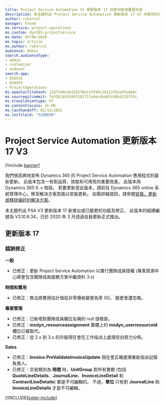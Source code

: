 ```yaml
---
title: Project Service Automation V3 更新版本 17 的新功能或變更內容
description: 本主題列出 Project Service Automation 更新版本 17 V3 中提供的功能和修正。
author: ruhercul
manager: kfend
ms.service: project-operations
ms.custom: dyn365-projectservice
ms.date: 03/06/2020
ms.topic: article
ms.author: ruhercul
audience: Admin
search.audienceType:
- admin
- customizer
- enduser
search.app:
- D365CE
- D365PS
- ProjectOperations
ms.openlocfilehash: 12df166e1bd1b5f0e11d79dc24122fb1ed7e6e6c
ms.sourcegitcommit: fa32b1893286f20271fa4ec4be8fc68bd135f53c
ms.translationtype: HT
ms.contentlocale: zh-HK
ms.lasthandoff: 02/15/2021
ms.locfileid: "5280830"
---
```

# <a name="project-service-automation-update-release-17-v3"></a>Project Service Automation 更新版本 17 V3

[!include [banner](../includes/psa-now-project-operations.md)]

我們很高興地宣佈 Dynamics 365 的 Project Service Automation 應用程式的最新更新。 此版本包含一些對品質、效能和可用性的重要改進。  此版本與 Dynamics 365 9. x 相容。 若要更新至此版本，請前往 Dynamics 365 online 系統管理中心，移至解決方案頁面以安裝更新。 如需詳細資訊，請參閱[安裝、更新或移除偏好的解決方案](https://docs.microsoft.com/power-platform/admin/install-remove-preferred-solution)。

本主題列出 PSA V3 更新版本 17 新推出或已變更的功能及修正。 此版本的組建編號為 V3.10.6.34，已於 2020 年 3 月透過自我更新正式推出。


## <a name="update-release-17"></a>更新版本 17

### <a name="bug-fixes"></a>錯誤修正

**一般**

- 已修正：更新 Project Service Automation 以實行團隊成員授權 (專案資源中心將會包含團隊成員服務方案中繼資料 3.x)
 
**時間和費用**

- 已修正：無法將費用估計值從非零價格變更為零 (0)。 變更會遭忽略。

**專案管理**

- 已修正：已新增對團隊成員職位名稱的 null 值檢查。
- 已修正：**msdyn_resourceassignment** 實體上的 **msdyn_userresourceid** 欄位已被取代。
- 已修正：從 2.x 到 3.x 的升級現在會在工作指派上處理空白努力分佈。

**Sales**

- 已修正：**Invoice.PreValidateInvoiceUpdate** 現在會正確處理重新指派記錄負責人。
- 已修正：交易類別為 **時間** 時，**UnitGroup** 對所有實體 (包括 **QuoteLineDetails**、**JournalLine**、**InvoiceLineDetail** 和 **ContractLineDetails**) 都是不可編輯的。 不過，**單位** 只有對 **JournalLine** 和 **InvoiceLineDetails** 才是不可編輯。




[!INCLUDE[footer-include](../includes/footer-banner.md)]